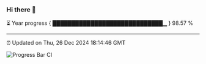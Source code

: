### Hi there 👋

⏳ Year progress { █████████████████████████████▁ } 98.57 %

---

⏰ Updated on Thu, 26 Dec 2024 18:14:46 GMT

![Progress Bar CI](https://github.com/code-lakshay/GitHub-Actions-Demo/workflows/Progress%20Bar%20CI/badge.svg)
